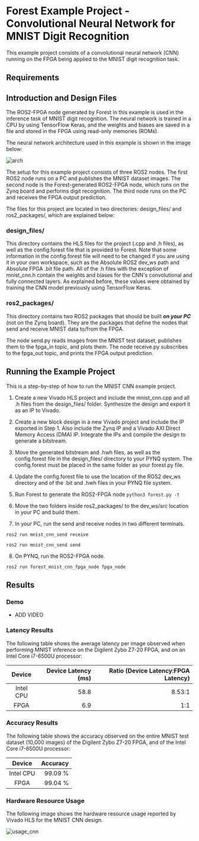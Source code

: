 # Forest Example Project - Convolutional Neural Network for MNIST Digit Recognition

This example project consists of a convolutional neural network (CNN) running on the FPGA being applied to the MNIST digit recognition task.

## Requirements

## Introduction and Design Files

The ROS2-FPGA node generated by Forest in this example is used in the inference task of MNIST digit recognition. The neural network is trained
in a CPU by using TensorFlow Keras, and the weights and biases are saved in a file and stored in the FPGA using read-only memories (ROMs).

The neural network architecture used in this example is shown in the image below:

![arch](https://github.com/ros2-forest/forest/blob/master/examples/mnist_cnn/model_plot_cnn.png)

The setup for this example project consists of three ROS2 nodes. The first ROS2 node runs on a PC and publishes the MNIST dataset images. The second node is the Forest-generated ROS2-FPGA node, which runs on the Zynq board and performs digit recognition. The third node runs on the PC and receives the FPGA output prediction.

The files for this project are located in two directories: design_files/ and ros2_packages/, which are explained below:

### design_files/

This directory contains the HLS files for the project (.cpp and .h files), as well as the config.forest file that is provided to Forest. Note that some information in the config.forest file will need to be changed if you are using it in your own workspace, such as the Absolute ROS2 dev_ws path and Absolute FPGA .bit file path.
All of the .h files with the exception of mnist_cnn.h contain the weights and biases for the CNN's convolutional and fully connected layers. As explained before, these values were obtained by training the CNN model previously using TensorFlow Keras.

### ros2_packages/

This directory contains two ROS2 packages that should be built ***on your PC*** (not on the Zynq board). They are the packages that define the nodes that send and receive MNIST data to/from the FPGA. 

The node send.py reads images from the MNIST test dataset, publishes them to the fpga_in topic, and plots them. The node receive.py subscribes to the fpga_out topic, and prints the FPGA output prediction.

## Running the Example Project

This is a step-by-step of how to run the MNIST CNN example project.

1. Create a new Vivado HLS project and include the mnist_cnn.cpp and all .h files from the design_files/ folder. Synthesize the design and export it as an IP to Vivado.

2. Create a new block design in a new Vivado project and include the IP exported in Step 1. Also include the Zynq IP and a Vivado AXI Direct Memory Access (DMA) IP. Integrate the IPs and compile the design to generate a bitstream.

3. Move the generated bitstream and .hwh files, as well as the config.forest file in the design_files/ directory to your PYNQ system. The config.forest must be placed in the same folder as your forest.py file.

4. Update the config.forest file to use the location of the ROS2 dev_ws directory and of the .bit and .hwh files in your PYNQ file system.

5. Run Forest to generate the ROS2-FPGA node `python3 forest.py -t`

6. Move the two folders inside ros2_packages/ to the dev_ws/src location in your PC and build them.

7. In your PC, run the send and receive nodes in two different terminals.

```
ros2 run mnist_cnn_send receive

ros2 run mnist_cnn_send send
```

8. On PYNQ, run the ROS2-FPGA node.

```
ros2 run forest_mnist_cnn_fpga_node fpga_node
```

## Results

### Demo

- ADD VIDEO

### Latency Results

The following table shows the average latency per image observed when performing MNIST inference on the Digilent Zybo Z7-20 FPGA, 
and on an Intel Core i7-6500U processor:

| Device | Device Latency (ms) | Ratio (Device Latency:FPGA Latency) |
| :---:         |     ---:      |          ---: |
| Intel CPU     |     58.8 |     8.53:1 |
| FPGA   |    6.9 |     1:1|

### Accuracy Results

The following table shows the accuracy observed on the entire MNIST test dataset (10,000 images) of the Digilent Zybo Z7-20 FPGA, 
and of the Intel Core i7-6500U processor:

| Device | Accuracy |
| :---:         |     ---:      |
| Intel CPU     |     99.09 % |
| FPGA   |    99.04 % |

### Hardware Resource Usage

The following image shows the hardware resource usage reported by Vivado HLS for the MNIST CNN design.

![usage_cnn](https://github.com/ros2-forest/forest/blob/master/examples/mnist_cnn/mnist_cnn_usage.png)
